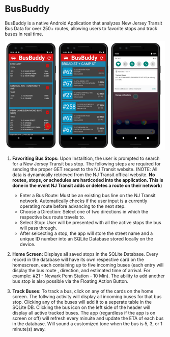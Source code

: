 # BusBuddy
BusBuddy is a native Android Application that analyzes New Jersey Transit Bus Data for over 250+ routes, allowing users to favorite stops and track buses in real time. 
<div>
   <img src="/app_demo.png" style="max-width:100%;" width="800">
</div>

1. **Favoriting Bus Stops:** Upon Installtion, the user is prompted to search for a New Jersey Transit bus stop. The following steps are required for sending the proper GET request to the NJ Transit website. (NOTE: All data is dynamically retrieved from the NJ Transit offical website. **No routes, stops, or schedules are hardcoded into the application. This is done in the event NJ Transit adds or deletes a route on their network**)

    * Enter a Bus Route: Must be an existing bus line on the NJ Transit network. Automatically checks if the user input is a currently operating route before advancing to the next step. 
    * Choose a Direction: Select one of two directions in which the respective bus route travels to. 
    * Select Stop: User will be presented with all the active stops the bus will pass through. 
    * After selcecting a stop, the app will store the street name and a unique ID number into an SQLite Database stored locally on the device. 

2. **Home Screen:** Displays all saved stops in the SQLite Database. Every record in the database will have its own respective card on the homescreen, each containing up to five incoming buses (each entry will display the bus route , direction, and estimated time of arrival. For example: #21 - Newark Penn Station - 10 Min). The ability to add another bus stop is also possible via the Floating Action Button. 

3. **Track Buses:** To track a bus, click on any of the cards on the home screen. The follwing activity will display all incoming buses for that bus stop. Clicking any of the buses will add it to a seperate table in the SQLite DB. Clicking the bus icon on the left side of the header will display all active tracked buses. The app (regardless if the app is on screen or off) will refresh every minuite and update the ETA of each bus in the database. Will sound a customized tone when the bus is 5, 3, or 1 minute(s) away. 

